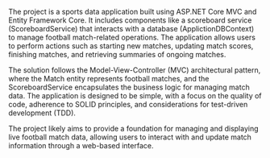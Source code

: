 The project is a sports data application built using ASP.NET Core MVC and Entity Framework Core. It includes components like a scoreboard service (ScoreboardService) that interacts with a database (ApplictionDBContext) to manage football match-related operations. The application allows users to perform actions such as starting new matches, updating match scores, finishing matches, and retrieving summaries of ongoing matches.

The solution follows the Model-View-Controller (MVC) architectural pattern, where the Match entity represents football matches, and the ScoreboardService encapsulates the business logic for managing match data. The application is designed to be simple, with a focus on the quality of code, adherence to SOLID principles, and considerations for test-driven development (TDD).

The project likely aims to provide a foundation for managing and displaying live football match data, allowing users to interact with and update match information through a web-based interface.
